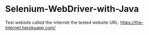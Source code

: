 # Selenium-WebDriver-with-Java
Test website called the-internet
the tested website URL: https://the-internet.herokuapp.com/
